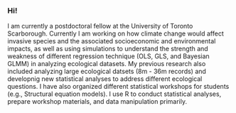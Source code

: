 ### Hi! 
I am currently a postdoctoral fellow at the University of Toronto Scarborough. Currently I am working on how climate change would affect invasive species and the associated socioeconomic and environmental impacts, as well as using simulations to understand the strength and weakness of different regression technique (OLS, GLS, and Bayesian GLMM) in analyzing ecological datasets. My previous research also included analyzing large ecological datsets (8m - 36m records) and developnig new statistical analyses to address different ecological questions. 
I have also organized different statistical workshops for students (e.g., Structural equation models).
I use R to conduct statistical analyses, prepare workshop materials, and data manipulation primarily.


<!--
**tpaknok/tpaknok** is a ✨ _special_ ✨ repository because its `README.md` (this file) appears on your GitHub profile.

Here are some ideas to get you started:

- 🔭 I’m currently working on ...
- 🌱 I’m currently learning ...
- 👯 I’m looking to collaborate on ...
- 🤔 I’m looking for help with ...
- 💬 Ask me about ...
- 📫 How to reach me: ...
- 😄 Pronouns: ...
- ⚡ Fun fact: ...
-->
